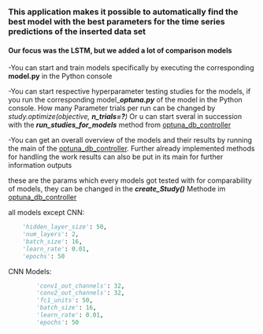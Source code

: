 ### This application makes it possible to automatically find the best model with the best parameters for the time series predictions of the inserted data set

#### Our focus was the LSTM, but we added a lot of comparison models

-You can start and train models specifically by executing the corresponding **model.py** in the Python console

-You can start respective hyperparameter testing studies for the models,
if you run the corresponding model_***optuna.py*** of the model in the Python console. 
How many Parameter trials per run can be changed by *study.optimize(objective, **n_trials=?**)*
Or u can start sveral in succession with the ***run_studies_for_models*** method from [optuna_db_controller](Hyperparameter_DB/optuna_db_controller.py)

-You can get an overall overview of the models and their results by running the main of the [optuna_db_controller](Hyperparameter_DB/optuna_db_controller.py).
Further already implemented methods for handling the work results can also be put in its main for further information outputs


these are the params which every models got tested with for comparability of models, they can be changed in the ***create_Study()*** Methode im [optuna_db_controller](Hyperparameter_DB/optuna_db_controller.py)

all models except CNN:
```python
    'hidden_layer_size': 50,
    'num_layers': 2,
    'batch_size': 16,
    'learn_rate': 0.01,
    'epochs': 50
```
CNN Models:
```python
        'conv1_out_channels': 32,
        'conv2_out_channels': 32,
        'fc1_units': 50,
        'batch_size': 16,
        'learn_rate': 0.01,
        'epochs': 50
```
